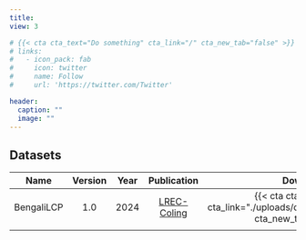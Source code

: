 ```yaml
---
title: 
view: 3

# {{< cta cta_text="Do something" cta_link="/" cta_new_tab="false" >}}
# links:
#   - icon_pack: fab
#     icon: twitter
#     name: Follow
#     url: 'https://twitter.com/Twitter'

header:
  caption: ""
  image: ""
---
```

## Datasets
| Name | Version |Year | Publication | Download
|:---:|:---:|:---:|:---:|:---:|
| BengaliLCP | 1.0 | 2024 | [LREC-Coling](https://csecu-dsg.github.io/publication/) |{{< cta cta_text="Click" cta_link="./uploads/datasets/BengaliLCP.zip" cta_new_tab="true" >}} 
| | | | | |